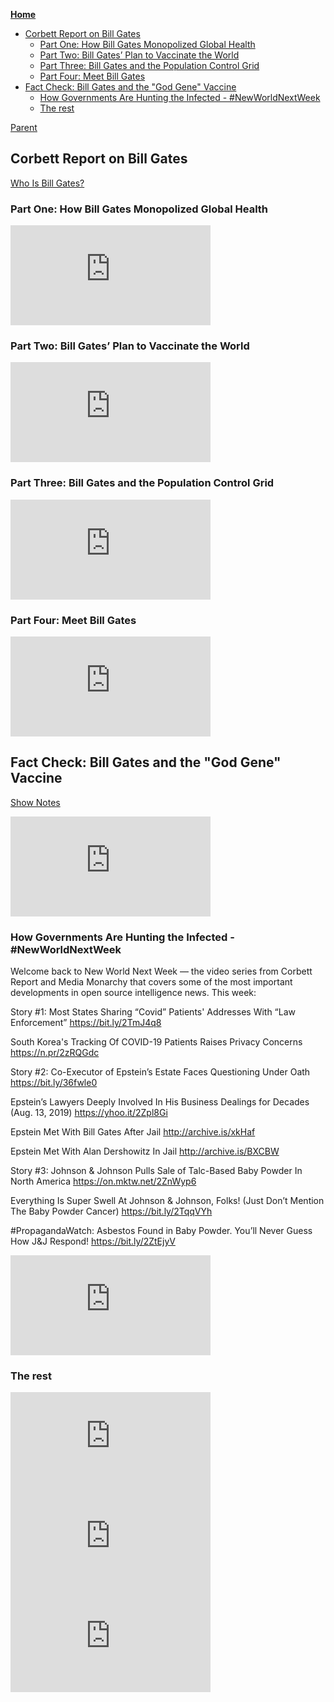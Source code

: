 <!-- START doctoc generated TOC please keep comment here to allow auto update -->
<!-- DON'T EDIT THIS SECTION, INSTEAD RE-RUN doctoc TO UPDATE -->
**[Home](#pages/blog/cv19/index)**

- [Corbett Report on Bill Gates](#corbett-report-on-bill-gates)
  - [Part One: How Bill Gates Monopolized Global Health](#part-one-how-bill-gates-monopolized-global-health)
  - [Part Two: Bill Gates’ Plan to Vaccinate the World](#part-two-bill-gates-plan-to-vaccinate-the-world)
  - [Part Three: Bill Gates and the Population Control Grid](#part-three-bill-gates-and-the-population-control-grid)
  - [Part Four: Meet Bill Gates](#part-four-meet-bill-gates)
- [Fact Check: Bill Gates and the "God Gene" Vaccine](#fact-check-bill-gates-and-the-god-gene-vaccine)
  - [How Governments Are Hunting the Infected - #NewWorldNextWeek](#how-governments-are-hunting-the-infected---newworldnextweek)
  - [The rest](#the-rest)

<!-- END doctoc generated TOC please keep comment here to allow auto update -->

[Parent](#pages/blog/cv19/bilmel)

## Corbett Report on Bill Gates

[Who Is Bill Gates?](https://www.corbettreport.com/gates/)

### Part One: How Bill Gates Monopolized Global Health

<iframe width="320" height="160" src="https://www.youtube.com/embed/wQSYdAX_9JY" frameborder="0" allow="accelerometer; autoplay; encrypted-media; gyroscope; picture-in-picture" allowfullscreen></iframe>

### Part Two: Bill Gates’ Plan to Vaccinate the World

<iframe width="320" height="160" src="https://www.youtube.com/embed/o7A_cMpKm6w" frameborder="0" allow="accelerometer; autoplay; encrypted-media; gyroscope; picture-in-picture" allowfullscreen></iframe>

### Part Three: Bill Gates and the Population Control Grid

<iframe width="320" height="160" src="https://www.youtube.com/embed/igx86PoU7v8" frameborder="0" allow="accelerometer; autoplay; encrypted-media; gyroscope; picture-in-picture" allowfullscreen></iframe>

### Part Four: Meet Bill Gates

<iframe width="320" height="160" src="https://www.youtube.com/embed/DSvhPnUgyz8" frameborder="0" allow="accelerometer; autoplay; encrypted-media; gyroscope; picture-in-picture" allowfullscreen></iframe>


## Fact Check: Bill Gates and the "God Gene" Vaccine

[Show Notes](https://www.corbettreport.com/fact-check-bill-gates-and-the-god-gene-vaccine/)

<iframe width="320" height="160" src="https://www.youtube.com/embed/DawyMdbRQSU" frameborder="0" allow="accelerometer; autoplay; encrypted-media; gyroscope; picture-in-picture" allowfullscreen></iframe>

### How Governments Are Hunting the Infected - #NewWorldNextWeek

Welcome back to New World Next Week — the video series from Corbett Report and Media Monarchy that covers some of the most important developments in open source intelligence news. This week:

Story #1: Most States Sharing “Covid” Patients' Addresses With “Law Enforcement”
https://bit.ly/2TmJ4q8

South Korea's Tracking Of COVID-19 Patients Raises Privacy Concerns
https://n.pr/2zRQGdc

Story #2: Co-Executor of Epstein’s Estate Faces Questioning Under Oath
https://bit.ly/36fwle0

Epstein’s Lawyers Deeply Involved In His Business Dealings for Decades (Aug. 13, 2019)
https://yhoo.it/2Zpl8Gi

Epstein Met With Bill Gates After Jail
http://archive.is/xkHaf

Epstein Met With Alan Dershowitz In Jail 
http://archive.is/BXCBW

Story #3: Johnson & Johnson Pulls Sale of Talc-Based Baby Powder In North America
https://on.mktw.net/2ZnWyp6

Everything Is Super Swell At Johnson & Johnson, Folks! (Just Don’t Mention The Baby Powder Cancer)
https://bit.ly/2TqqVYh

#PropagandaWatch: Asbestos Found in Baby Powder. You’ll Never Guess How J&J Respond!
https://bit.ly/2ZtEjyV


<iframe width="320" height="160" src="https://www.youtube.com/embed/HfqdSG4dtsg" frameborder="0" allow="accelerometer; autoplay; encrypted-media; gyroscope; picture-in-picture" allowfullscreen></iframe>

### The rest

<iframe width="320" height="160" src="https://www.youtube.com/embed/3Jg4jzDmMac" frameborder="0" allow="accelerometer; autoplay; encrypted-media; gyroscope; picture-in-picture" allowfullscreen></iframe>
<iframe width="320" height="160" src="https://www.youtube.com/embed/k1trzdmwR2M" frameborder="0" allow="accelerometer; autoplay; encrypted-media; gyroscope; picture-in-picture" allowfullscreen></iframe>
<iframe width="320" height="160" src="https://www.youtube.com/embed/8lh-HGcXE1Q" frameborder="0" allow="accelerometer; autoplay; encrypted-media; gyroscope; picture-in-picture" allowfullscreen></iframe>
